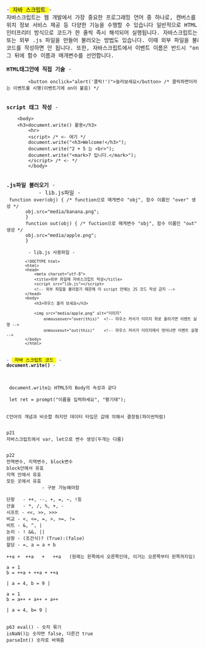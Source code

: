 <pre>
-<mark> 자바 스크립트 </mark>-
자바스크립트는 웹 개발에서 가장 중요한 프로그래밍 언어 중 하나로, 캔버스를 이용한 그래픽 처리, 로컬/세션 스토리지에 데이터 저장, 
위치 정보 서비스 제공 등 다양한 기능을 수행할 수 있습니다 일반적으로 HTML 요소에 이벤트(클릭, 입력 등) 를 발생시켜 동적인 웹 페이지를 구현하며, 
인터프리터 방식으로 코드가 한 줄씩 즉시 해석되어 실행됩니다. 자바스크립트는 HTML 태그 안에 직접 작성하거나 script 태그 안에 작성할 수 있으며, 
또는 외부 .js 파일을 만들어 불러오는 방법도 있습니다. 이때 외부 파일을 불러올 경우, (script src="파일명.js")(/script) 안에 자바스크립트 
코드를 작성하면 안 됩니다. 또한, 자바스크립트에서 이벤트 이름은 반드시 "on"으로 시작하며, 함수를 정의할 때는 function 키워드를 사용하고, 
그 뒤에 함수 이름과 매개변수를 선언합니다.

<b>HTML태그안에 직접 기술</b> -
<code>
        &lt;button onclick=&quot;alert('클릭!')&quot;&gt;눌러보세요&lt;/button&gt; /* 클릭하면이라는 이벤트를 시행(이벤트기에 on이 붙음) */
</code>
      
<b>script 태그 작성</b> -
<code>
    &lt;body&gt;
    &lt;h3&gt;document.write() 활용&lt;/h3&gt;
        &lt;hr&gt;
        &lt;script&gt; /* <- 여기 */
        document.write("&lt;h3&gt;Welcome!&lt;/h3&gt;");
        document.write("2 + 5 는 &lt;br&gt;");
        document.write("&lt;mark&gt;7 입니다.&lt;/mark&gt;");
        &lt;/script&gt; /* <- */
        &lt;/body&gt;
</code>
 
<b>.js파일 불러오기</b> -
          - lib.js파일 -
<code> function over(obj) { /* function으로 매게변수 "obj", 함수 이름인 "over" 생성 */
       obj.src="media/banana.png"; 
       }
       function out(obj) { /* fuction으로 매게변수 "obj", 함수 이름인 "out" 생성 */
       obj.src="media/apple.png";
       }
       
        - lib.js 사용파일 -
<code>
        &lt;!DOCTYPE html&gt;
        &lt;html&gt;
        &lt;head&gt;
            &lt;meta charset="utf-8"&gt;
            &lt;title&gt;외부 파일에 자바스크립트 작성&lt;/title&gt;
            &lt;script src="lib.js"&gt;&lt;/script&gt; 
            &lt;!-- 외부 파일을 불러왔기 때문에 이 script 안에는 JS 코드 작성 금지 --&gt;
        &lt;/head&gt;
        &lt;body&gt;
            &lt;h3&gt;마우스 올려 보세요&lt;/h3&gt;
        
            &lt;img src="media/apple.png" alt="이미지"
                onmouseover="over(this)"  &lt;!-- 마우스 커서가 이미지 위로 올라가면 이벤트 실행 --&gt;
                onmouseout="out(this)"    &lt;!-- 마우스 커서가 이미지에서 벗어나면 이벤트 실행 --&gt;
        &lt;/body&gt;
        &lt;/html&gt;
</code>

- <mark> 자바 스크립트 코드 </mark> -
<b>document.write() </b>-



 document.write는 HTML5의 Body의 속성과 같다

 let ret = prompt("이름을 입력하세요", "황기태");  
 

C언어의 개념과 비슷합 하지만 데이터 타입은 값에 의해서 결정됨(파이썬처럼)


p21
자바스크립트에서 var, let으로 변수 생성(두개는 다름)


p22
전역변수, 지역변수, block변수
block안에서 유효
지역 안에서 유효
모든 곳에서 유효
             - 구분 가능해야함

단항   - ++, --, +, =, ~, !등
산술   - *, /, %, +, -
시프트 - <<, >>, >>>
비교 - <, <=, =, >, >=, !=
비트 - &, ^, |
논리 - ! &&, ||
삼항 - (조건식)? (True):(false)
할당 - =, a = a + b

++a +  ++a   +   ++a   (원래는 왼쪽에서 오른쪽인데, 이거는 오른쪽부터 왼쪽까지임)

a = 1
b = ++a + ++a + ++a

| a = 4, b = 9 |

a = 1
b = a++ + a++ + a++

| a = 4, b= 9 |


p63 eval() - 숫자 묶기
isNaN()는 숫자면 false, 다른건 true
parseInt() 숫자로 바꿔줌























</pre>
